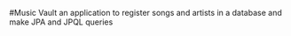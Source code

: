 #Music Vault
an application to register songs and artists in a database and make JPA and JPQL queries
